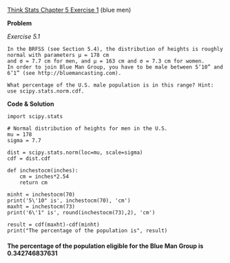 [Think Stats Chapter 5 Exercise 1](http://greenteapress.com/thinkstats2/html/thinkstats2006.html#toc50) (blue men)

**Problem**

*Exercise 5.1*
```
In the BRFSS (see Section 5.4), the distribution of heights is roughly normal with parameters μ = 178 cm
and σ = 7.7 cm for men, and μ = 163 cm and σ = 7.3 cm for women.
In order to join Blue Man Group, you have to be male between 5’10” and 6’1” (see http://bluemancasting.com). 

What percentage of the U.S. male population is in this range? Hint: use scipy.stats.norm.cdf.
```

**Code & Solution**
```
import scipy.stats

# Normal distribution of heights for men in the U.S.
mu = 178
sigma = 7.7

dist = scipy.stats.norm(loc=mu, scale=sigma)
cdf = dist.cdf

def inchestocm(inches):
    cm = inches*2.54
    return cm
    
minht = inchestocm(70)
print('5\'10" is', inchestocm(70), 'cm')
maxht = inchestocm(73)
print('6\'1" is', round(inchestocm(73),2), 'cm')

result = cdf(maxht)-cdf(minht)
print("The percentage of the population is", result)
```
#### The percentage of the population eligible for the Blue Man Group is 0.342746837631
